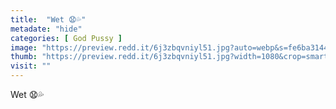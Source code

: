 ```yaml
---
title:  "Wet 😧💦"
metadate: "hide"
categories: [ God Pussy ]
image: "https://preview.redd.it/6j3zbqvniyl51.jpg?auto=webp&s=fe6ba3144c1318ea76111e2b8159cb0b0b701791"
thumb: "https://preview.redd.it/6j3zbqvniyl51.jpg?width=1080&crop=smart&auto=webp&s=177653912dfbf682bb550bae42b8aa29fbfcdaba"
visit: ""
---
```

Wet 😧💦
